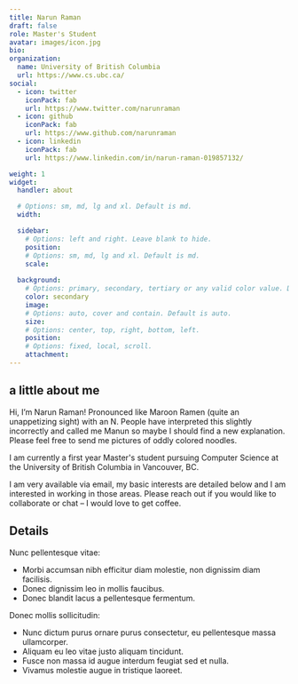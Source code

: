 ```yaml
---
title: Narun Raman
draft: false
role: Master's Student
avatar: images/icon.jpg
bio: 
organization:
  name: University of British Columbia
  url: https://www.cs.ubc.ca/
social:
  - icon: twitter
    iconPack: fab
    url: https://www.twitter.com/narunraman
  - icon: github
    iconPack: fab
    url: https://www.github.com/narunraman
  - icon: linkedin
    iconPack: fab
    url: https://www.linkedin.com/in/narun-raman-019857132/

weight: 1
widget:
  handler: about

  # Options: sm, md, lg and xl. Default is md.
  width:

  sidebar:
    # Options: left and right. Leave blank to hide.
    position:
    # Options: sm, md, lg and xl. Default is md.
    scale:
  
  background:
    # Options: primary, secondary, tertiary or any valid color value. Default is primary.
    color: secondary
    image:
    # Options: auto, cover and contain. Default is auto.
    size:
    # Options: center, top, right, bottom, left.
    position:
    # Options: fixed, local, scroll.
    attachment: 
---
```

## a little about me

Hi, I’m Narun Raman! Pronounced like Maroon Ramen (quite an unappetizing sight) with an N. People have interpreted this slightly incorrectly and called me Manun so maybe I should find a new explanation. Please feel free to send me pictures of oddly colored noodles.

I am currently a first year Master's student pursuing Computer Science at the University of British Columbia in Vancouver, BC.

I am very available via email, my basic interests are detailed below and I am interested in working in those areas. Please reach out if you would like to collaborate or chat – I would love to get coffee.

## Details  

Nunc pellentesque vitae:
- Morbi accumsan nibh efficitur diam molestie, non dignissim diam facilisis.
- Donec dignissim leo in mollis faucibus.
- Donec blandit lacus a pellentesque fermentum.

Donec mollis sollicitudin:
- Nunc dictum purus ornare purus consectetur, eu pellentesque massa ullamcorper.
- Aliquam eu leo vitae justo aliquam tincidunt.
- Fusce non massa id augue interdum feugiat sed et nulla.
- Vivamus molestie augue in tristique laoreet.